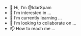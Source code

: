 - 👋 Hi, I’m @IdarSpam
- 👀 I’m interested in ...
- 🌱 I’m currently learning ...
- 💞️ I’m looking to collaborate on ...
- 📫 How to reach me ...

<!---
IdarSpam/IdarSpam is a ✨ special ✨ repository because its `README.md` (this file) appears on your GitHub profile.
You can click the Preview link to take a look at your changes.
--->
